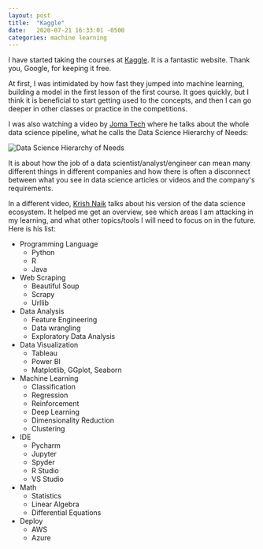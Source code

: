 ```yaml
---
layout: post
title:  "Kaggle"
date:   2020-07-21 16:33:01 -0500
categories: machine learning
---
```

I have started taking the courses at [Kaggle][kaggle]. It is a fantastic website. Thank you, Google, for keeping it free.

At first, I was intimidated by how fast they jumped into machine learning, building a model in the first lesson of the first course. It goes quickly, but I think it is beneficial to start getting used to the concepts, and then I can go deeper in other classes or practice in the competitions. 

I was also watching a video by [Joma Tech][joma] where he talks about the whole data science pipeline, what he calls the Data Science Hierarchy of Needs:

![Data Science Hierarchy of Needs](/my_blog/assets/images/dshierarchy.png)

It is about how the job of a data scientist/analyst/engineer can mean many different things in different companies and how there is often a disconnect between what you see in data science articles or videos and the company's requirements.

In a different video, [Krish Naik][krish] talks about his version of the data science ecosystem. It helped me get an overview, see which areas I am attacking in my learning, and what other topics/tools I will need to focus on in the future. Here is his list:

* Programming Language
    * Python
    * R
    * Java
* Web Scraping
    * Beautiful Soup
    * Scrapy
    * Urllib
* Data Analysis
    * Feature Engineering
    * Data wrangling
    * Exploratory Data Analysis
* Data Visualization
    * Tableau
    * Power BI
    * Matplotlib, GGplot, Seaborn
* Machine Learning
    * Classification
    * Regression
    * Reinforcement
    * Deep Learning
    * Dimensionality Reduction
    * Clustering
* IDE
    * Pycharm
    * Jupyter
    * Spyder
    * R Studio
    * VS Studio
* Math
    * Statistics
    * Linear Algebra
    * Differential Equations
* Deploy
    * AWS
    * Azure

[kaggle]: https://www.kaggle.com
[joma]: https://www.youtube.com/watch?v=xC-c7E5PK0Y
[krish]: https://www.youtube.com/watch?v=csG_qfOTvxw
